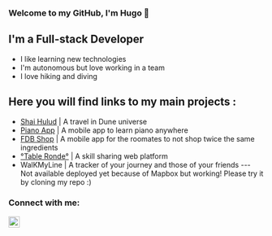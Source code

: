 ### Welcome to my GitHub, I'm Hugo 👋 

## I'm a Full-stack Developer

- I like learning new technologies 
- I'm autonomous but love working in a team
- I love hiking and diving

## Here you will find links to my main projects :

- [Shai Hulud](https://hugolansade.github.io/Shai-Hulud/) | A travel in Dune universe
- [Piano App](https://hugolansade.github.io/PianoApp/) | A mobile app to learn piano anywhere
- [FDB Shop](https://hugolansade.github.io/FDB_Shop/) | A mobile app for the roomates to not shop twice the same ingredients
- [°Table Ronde°](https://table-ronde.herokuapp.com/auth/signin) | A skill sharing web platform
- WalKMyLine | A tracker of your journey and those of your friends  --- Not available deployed yet because of Mapbox but working! Please try it by cloning my repo :)

### Connect with me:

[<img align="left" alt="codeSTACKr | LinkedIn" width="22px" src="https://cdn.jsdelivr.net/npm/simple-icons@v3/icons/linkedin.svg" />][linkedin]


[linkedin]: https://www.linkedin.com/in/hugo-lansade/
